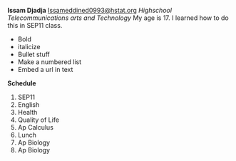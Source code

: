 **Issam Djadja**
Issameddined0993@hstat.org
*Highschool Telecommunications arts and Technology*
My age is 17. I learned how to do this in SEP11 class.
* Bold
* italicize
* Bullet stuff
* Make a numbered list
* Embed a url in text

**Schedule**

1) SEP11  
2) English  
3) Health  
4) Quality of Life  
5) Ap Calculus  
6) Lunch  
7) Ap Biology  
8) Ap Biology  